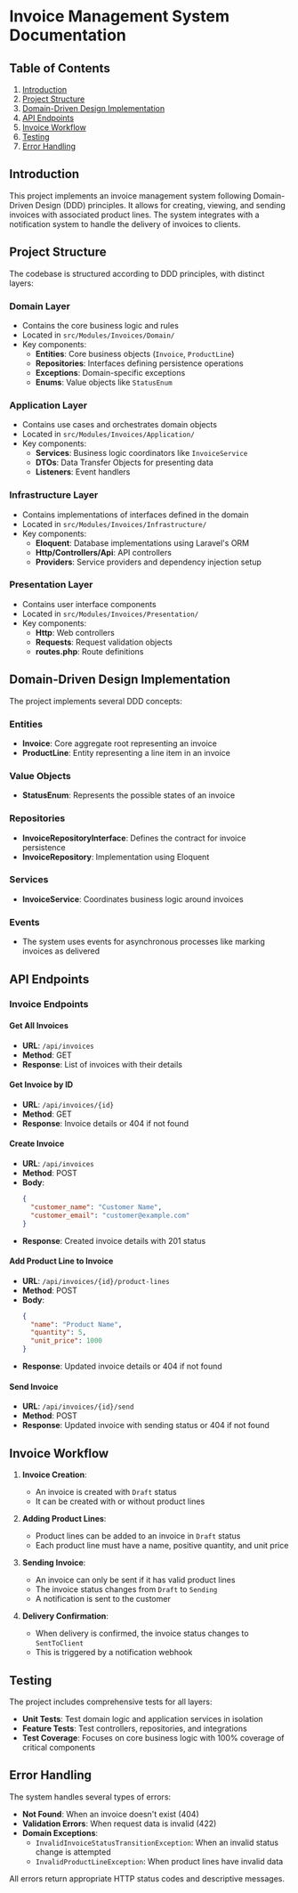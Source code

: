 # Invoice Management System Documentation

## Table of Contents
1. [Introduction](#introduction)
2. [Project Structure](#project-structure)
3. [Domain-Driven Design Implementation](#domain-driven-design-implementation)
4. [API Endpoints](#api-endpoints)
5. [Invoice Workflow](#invoice-workflow)
6. [Testing](#testing)
7. [Error Handling](#error-handling)

## Introduction

This project implements an invoice management system following Domain-Driven Design (DDD) principles. It allows for creating, viewing, and sending invoices with associated product lines. The system integrates with a notification system to handle the delivery of invoices to clients.

## Project Structure

The codebase is structured according to DDD principles, with distinct layers:

### Domain Layer
- Contains the core business logic and rules
- Located in `src/Modules/Invoices/Domain/`
- Key components:
  - **Entities**: Core business objects (`Invoice`, `ProductLine`)
  - **Repositories**: Interfaces defining persistence operations
  - **Exceptions**: Domain-specific exceptions
  - **Enums**: Value objects like `StatusEnum`

### Application Layer
- Contains use cases and orchestrates domain objects
- Located in `src/Modules/Invoices/Application/`
- Key components:
  - **Services**: Business logic coordinators like `InvoiceService`
  - **DTOs**: Data Transfer Objects for presenting data
  - **Listeners**: Event handlers

### Infrastructure Layer
- Contains implementations of interfaces defined in the domain
- Located in `src/Modules/Invoices/Infrastructure/`
- Key components:
  - **Eloquent**: Database implementations using Laravel's ORM
  - **Http/Controllers/Api**: API controllers
  - **Providers**: Service providers and dependency injection setup

### Presentation Layer
- Contains user interface components
- Located in `src/Modules/Invoices/Presentation/`
- Key components:
  - **Http**: Web controllers
  - **Requests**: Request validation objects
  - **routes.php**: Route definitions

## Domain-Driven Design Implementation

The project implements several DDD concepts:

### Entities
- **Invoice**: Core aggregate root representing an invoice
- **ProductLine**: Entity representing a line item in an invoice

### Value Objects
- **StatusEnum**: Represents the possible states of an invoice

### Repositories
- **InvoiceRepositoryInterface**: Defines the contract for invoice persistence
- **InvoiceRepository**: Implementation using Eloquent

### Services
- **InvoiceService**: Coordinates business logic around invoices

### Events
- The system uses events for asynchronous processes like marking invoices as delivered

## API Endpoints

### Invoice Endpoints

#### Get All Invoices
- **URL**: `/api/invoices`
- **Method**: GET
- **Response**: List of invoices with their details

#### Get Invoice by ID
- **URL**: `/api/invoices/{id}`
- **Method**: GET
- **Response**: Invoice details or 404 if not found

#### Create Invoice
- **URL**: `/api/invoices`
- **Method**: POST
- **Body**:
  ```json
  {
    "customer_name": "Customer Name",
    "customer_email": "customer@example.com"
  }
  ```
- **Response**: Created invoice details with 201 status

#### Add Product Line to Invoice
- **URL**: `/api/invoices/{id}/product-lines`
- **Method**: POST
- **Body**:
  ```json
  {
    "name": "Product Name",
    "quantity": 5,
    "unit_price": 1000
  }
  ```
- **Response**: Updated invoice details or 404 if not found

#### Send Invoice
- **URL**: `/api/invoices/{id}/send`
- **Method**: POST
- **Response**: Updated invoice with sending status or 404 if not found

## Invoice Workflow

1. **Invoice Creation**:
   - An invoice is created with `Draft` status
   - It can be created with or without product lines

2. **Adding Product Lines**:
   - Product lines can be added to an invoice in `Draft` status
   - Each product line must have a name, positive quantity, and unit price

3. **Sending Invoice**:
   - An invoice can only be sent if it has valid product lines
   - The invoice status changes from `Draft` to `Sending`
   - A notification is sent to the customer

4. **Delivery Confirmation**:
   - When delivery is confirmed, the invoice status changes to `SentToClient`
   - This is triggered by a notification webhook

## Testing

The project includes comprehensive tests for all layers:

- **Unit Tests**: Test domain logic and application services in isolation
- **Feature Tests**: Test controllers, repositories, and integrations
- **Test Coverage**: Focuses on core business logic with 100% coverage of critical components

## Error Handling

The system handles several types of errors:

- **Not Found**: When an invoice doesn't exist (404)
- **Validation Errors**: When request data is invalid (422)
- **Domain Exceptions**:
  - `InvalidInvoiceStatusTransitionException`: When an invalid status change is attempted
  - `InvalidProductLineException`: When product lines have invalid data

All errors return appropriate HTTP status codes and descriptive messages. 